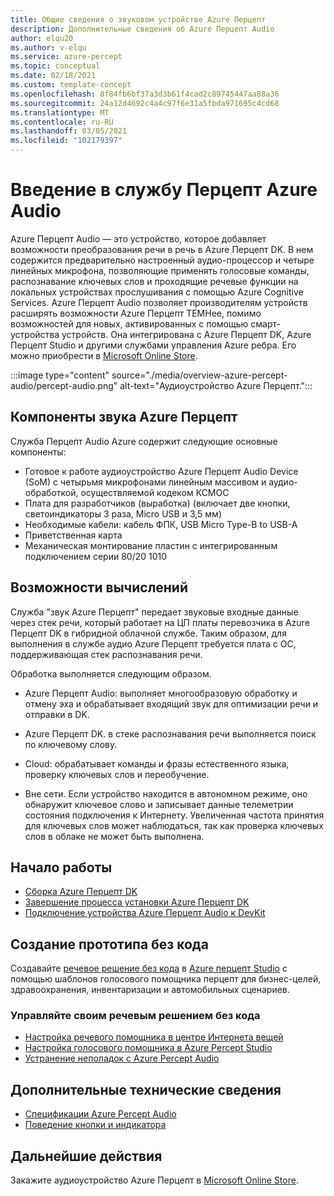 ```yaml
---
title: Общие сведения о звуковом устройстве Azure Перцепт
description: Дополнительные сведения об Azure Перцепт Audio
author: elqu20
ms.author: v-elqu
ms.service: azure-percept
ms.topic: conceptual
ms.date: 02/18/2021
ms.custom: template-concept
ms.openlocfilehash: 8f84fb6bf37a3d3b61f4cad2c89745447aa88a36
ms.sourcegitcommit: 24a12d4692c4a4c97f6e31a5fbda971695c4cd68
ms.translationtype: MT
ms.contentlocale: ru-RU
ms.lasthandoff: 03/05/2021
ms.locfileid: "102179397"
---
```

# <a name="introduction-to-azure-percept-audio"></a>Введение в службу Перцепт Azure Audio

Azure Перцепт Audio — это устройство, которое добавляет возможности преобразования речи в речь в Azure Перцепт DK. В нем содержится предварительно настроенный аудио-процессор и четыре линейных микрофона, позволяющие применять голосовые команды, распознавание ключевых слов и проходящие речевые функции на локальных устройствах прослушивания с помощью Azure Cognitive Services. Azure Перцепт Audio позволяет производителям устройств расширять возможности Azure Перцепт ТЕМНее, помимо возможностей для новых, активированных с помощью смарт-устройства устройств. Она интегрирована с Azure Перцепт DK, Azure Перцепт Studio и другими службами управления Azure ребра. Его можно приобрести в [Microsoft Online Store](https://go.microsoft.com/fwlink/p/?LinkId=2155270).

:::image type="content" source="./media/overview-azure-percept-audio/percept-audio.png" alt-text="Аудиоустройство Azure Перцепт.":::

## <a name="azure-percept-audio-components"></a>Компоненты звука Azure Перцепт

Служба Перцепт Audio Azure содержит следующие основные компоненты:

- Готовое к работе аудиоустройство Azure Перцепт Audio Device (SoM) с четырьмя микрофонами линейным массивом и аудио-обработкой, осуществляемой кодеком КСМОС
- Плата для разработчиков (выработка) (включает две кнопки, светоиндикаторы 3 раза, Micro USB и 3,5 мм)
- Необходимые кабели: кабель ФПК, USB Micro Type-B to USB-A
- Приветственная карта
- Механическая монтирование пластин с интегрированным подключением серии 80/20 1010

## <a name="compute-capabilities"></a>Возможности вычислений 

Служба "звук Azure Перцепт" передает звуковые входные данные через стек речи, который работает на ЦП платы перевозчика в Azure Перцепт DK в гибридной облачной службе. Таким образом, для выполнения в службе аудио Azure Перцепт требуется плата с ОС, поддерживающая стек распознавания речи. 

Обработка выполняется следующим образом. 

- Azure Перцепт Audio: выполняет многообразовую обработку и отмену эха и обрабатывает входящий звук для оптимизации речи и отправки в DK.  

- Azure Перцепт DK. в стеке распознавания речи выполняется поиск по ключевому слову.  

- Cloud: обрабатывает команды и фразы естественного языка, проверку ключевых слов и переобучение. 

- Вне сети. Если устройство находится в автономном режиме, оно обнаружит ключевое слово и записывает данные телеметрии состояния подключения к Интернету. Увеличенная частота принятия для ключевых слов может наблюдаться, так как проверка ключевых слов в облаке не может быть выполнена. 

<!---

## How it works

Azure Percept Audio passes the audio input to the Azure Percept DK carrier board in a hybrid edge-cloud manner. Specifically,

- The Azure Percept Audio device: processes the incoming speech input to the clearest format by executing beam forming and echo cancellation befor sending the input to the Azure Percept DK. 
- The Azure Percept DK uses edge processing to perform keyword spotting and then sends the relevant inputs to Azure speech services.
- Cloud: Processing of natural language commands and phrases, in addition to keyword verification and retraining.
- Offline: If the device is offline it will detect the keyword and capture telemetry that there is no internet connection at the time of the command. It will not be able to weed out false accepts since it cannot perform keyword verification.

-->

## <a name="getting-started"></a>Начало работы

- [Сборка Azure Перцепт DK](./quickstart-percept-dk-unboxing.md)
- [Завершение процесса установки Azure Перцепт DK](./quickstart-percept-dk-set-up.md)
- [Подключение устройства Azure Перцепт Audio к DevKit](./quickstart-percept-audio-setup.md)

## <a name="build-a-no-code-prototype"></a>Создание прототипа без кода

Создавайте [речевое решение без кода](./tutorial-no-code-speech.md) в [Azure перцепт Studio](https://go.microsoft.com/fwlink/?linkid=2135819) с помощью шаблонов голосового помощника перцепт для бизнес-целей, здравоохранения, инвентаризации и автомобильных сценариев.

### <a name="manage-your-no-code-speech-solution"></a>Управляйте своим речевым решением без кода

- [Настройка речевого помощника в центре Интернета вещей](./how-to-manage-voice-assistant.md)
- [Настройка голосового помощника в Azure Percept Studio](./how-to-configure-voice-assistant.md)
- [Устранение неполадок c Azure Percept Audio](./troubleshoot-audio-accessory-speech-module.md)

## <a name="additional-technical-information"></a>Дополнительные технические сведения

- [Спецификации Azure Percept Audio](./azure-percept-audio-datasheet.md)
- [Поведение кнопки и индикатора](./audio-button-led-behavior.md)

## <a name="next-steps"></a>Дальнейшие действия

Закажите аудиоустройство Azure Перцепт в [Microsoft Online Store](https://go.microsoft.com/fwlink/p/?LinkId=2155270).
